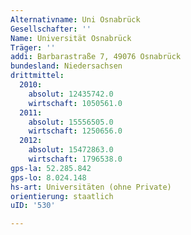 ```yaml
---
Alternativname: Uni Osnabrück
Gesellschafter: ''
Name: Universität Osnabrück
Träger: ''
addi: Barbarastraße 7, 49076 Osnabrück
bundesland: Niedersachsen
drittmittel:
  2010:
    absolut: 12435742.0
    wirtschaft: 1050561.0
  2011:
    absolut: 15556505.0
    wirtschaft: 1250656.0
  2012:
    absolut: 15472863.0
    wirtschaft: 1796538.0
gps-la: 52.285.842
gps-lo: 8.024.148
hs-art: Universitäten (ohne Private)
orientierung: staatlich
uID: '530'

---
```


